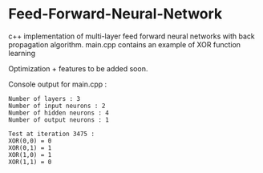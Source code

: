 # Feed-Forward-Neural-Network


c++ implementation of multi-layer feed forward neural networks with back propagation algorithm.
main.cpp contains an example of XOR function learning

Optimization + features to be added soon.

Console output for main.cpp :
```
Number of layers : 3
Number of input neurons : 2
Number of hidden neurons : 4
Number of output neurons : 1

Test at iteration 3475 :
XOR(0,0) = 0
XOR(0,1) = 1
XOR(1,0) = 1
XOR(1,1) = 0
```

